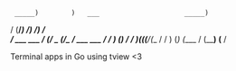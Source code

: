 
     _____)        )   ___                     _____)    
   /              (__/_____) /)       /)     /           
  /   ___   ___     /       (/     _ (/_    /   ___   ___
 /     / ) (_)     /        / )(_((__/(__  /     / ) (_) 
(____ /           (______)                (____ /        
         

Terminal apps in Go using tview <3
